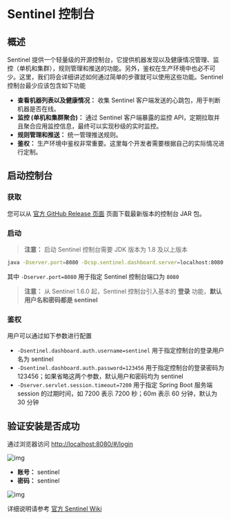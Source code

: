 # Sentinel 控制台

## 概述

Sentinel 提供一个轻量级的开源控制台，它提供机器发现以及健康情况管理、监控（单机和集群），规则管理和推送的功能。另外，鉴权在生产环境中也必不可少。这里，我们将会详细讲述如何通过简单的步骤就可以使用这些功能。Sentinel 控制台最少应该包含如下功能

- **查看机器列表以及健康情况：** 收集 Sentinel 客户端发送的心跳包，用于判断机器是否在线。
- **监控 (单机和集群聚合)：** 通过 Sentinel 客户端暴露的监控 API，定期拉取并且聚合应用监控信息，最终可以实现秒级的实时监控。
- **规则管理和推送：** 统一管理推送规则。
- **鉴权：** 生产环境中鉴权非常重要。这里每个开发者需要根据自己的实际情况进行定制。

## 启动控制台

### 获取

您可以从 [官方 GitHub Release 页面](http://www.qfdmy.com/wp-content/themes/quanbaike/go.php?url=aHR0cHM6Ly9naXRodWIuY29tL2FsaWJhYmEvU2VudGluZWwvcmVsZWFzZXM=) 页面下载最新版本的控制台 JAR 包。

### 启动

> **注意：** 启动 Sentinel 控制台需要 JDK 版本为 1.8 及以上版本

```sh
java -Dserver.port=8080 -Dcsp.sentinel.dashboard.server=localhost:8080 -Dproject.name=sentinel-dashboard -jar sentinel-dashboard.jar
```

其中 `-Dserver.port=8080` 用于指定 Sentinel 控制台端口为 `8080`

> **注意：** 从 Sentinel 1.6.0 起，Sentinel 控制台引入基本的 **登录** 功能，**默认用户名和密码都是 sentinel**

### 鉴权

用户可以通过如下参数进行配置

- `-Dsentinel.dashboard.auth.username=sentinel` 用于指定控制台的登录用户名为 sentinel
- `-Dsentinel.dashboard.auth.password=123456` 用于指定控制台的登录密码为 123456；如果省略这两个参数，默认用户和密码均为 sentinel
- `-Dserver.servlet.session.timeout=7200` 用于指定 Spring Boot 服务端 session 的过期时间，如 7200 表示 7200 秒；60m 表示 60 分钟，默认为 30 分钟

## 验证安装是否成功

通过浏览器访问 [http://localhost:8080/#/login](http://www.qfdmy.com/wp-content/themes/quanbaike/go.php?url=aHR0cDovL2xvY2FsaG9zdDo4MDgwLyMvbG9naW4=)

![img](http://www.qfdmy.com/wp-content/uploads/2019/08/a0dc2d9263dbb84.png)

- **账号：** sentinel
- **密码：** sentinel

![img](http://www.qfdmy.com/wp-content/uploads/2019/08/f26a3b76786f256.png)

详细说明请参考 [官方 Sentinel Wiki](http://www.qfdmy.com/wp-content/themes/quanbaike/go.php?url=aHR0cHM6Ly9naXRodWIuY29tL2FsaWJhYmEvU2VudGluZWwvd2lraQ==)